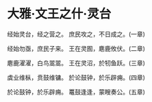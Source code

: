 # 大雅·文王之什·灵台

经始灵台，经之营之。
庶民攻之，不日成之。(一章)

经始勿亟，庶民子来。
王在灵囿，麀鹿攸伏。(二章)

麀鹿濯濯，白鸟翯翯。
王在灵沼，於牣鱼跃。(三章)

虡业维枞，贲鼓维镛。
於论鼓钟，於乐辟痈。(四章)

於论鼓钟，於乐辟痈。
鼍鼓逢逢，蒙瞍奏公。(五章)

